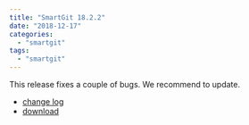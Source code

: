 ```yaml
---
title: "SmartGit 18.2.2"
date: "2018-12-17"
categories: 
  - "smartgit"
tags: 
  - "smartgit"
---
```


This release fixes a couple of bugs. We recommend to update.

- [change log](http://www.syntevo.com/smartgit/changelog.txt)
- [download](http://www.syntevo.com/smartgit/download)
